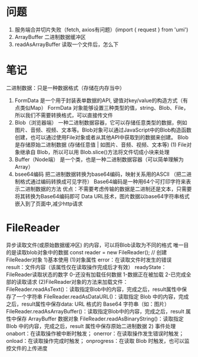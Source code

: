 # 问题
1. 服务端合并切片失败（fetch, axios有问题）(import { request } from 'umi')
2. ArrayBuffer 二进制数据缓冲区
3. readAsArrayBuffer 读取一个文件后，怎么下

# 笔记
二进制数据：只是一种数据格式（存储在内存当中）
1. FormData
  是一个用于封装表单数据的API, 键值对key/value的构造方式（有点类似Map）
  FormData 对象能够设置三种类型的值，string、Blob、File，所以我们不需要转换格式，可以直接传文件
2. Blob（浏览器端）
  一种二进制数据容器，它可以存储任意类型的数据，例如图片、音频、视频、文本等。Blob对象可以通过JavaScript中的Blob构造函数创建，也可以通过使用File对象或者从其他API中获取到的数据来创建。
  Blob是存储原始二进制数据 (存储任意值 | 如图片、音频、视频、文本等)
  (1) File对象继承自 Blob，所以可以用 Blob.slice()方法将文件切成小块来处理
3. Buffer（Node端） 
  是一个类，也是一种二进制数据容器（可以简单理解为Array）
4. bsee64编码
  把二进制数据转换为base64编码，映射关系用的ASCll （把二进制格式通过编码转换成可见字符）
	Base64编码是一种用64个可打印字符来表示二进制数据的方法
  优点：不需要考虑传输的数据是二进制还是文本，只需要将其转换为Base64编码即可
  Data URL技术，图片数据以base64字符串格式嵌入到了页面中,减少http请求


# FileReader
异步读取文件(或原始数据缓冲区) 的内容，可以将Blob读取为不同的格式
唯一目的是读取blob对象中的数据
const reader = new FileReader(); // 创建FileReader对象
1)基本使用
  (1)对象属性
    error：在读取文件时发生的错误
    result：文件内容（该属性仅在读取操作完成后才有效）
    readyState：FileReader读取状态的数字
      0-还没有加载任何数据
      1-数据正在被加载
      2-已完成全部的读取请求
  (2)FileReader对象的方法来加载文件：
      FileReader.readAsText()：读取指定Blob中的内容，完成之后，result属性中保存了一个字符串
      FileReader.readAsDataURL()：读取指定 Blob 中的内容，完成之后，result属性中保存data: URL 格式的 Base64 字符串（如：图片）
      FileReader.readAsArrayBuffer()：读取指定Blob中的内容，完成之后，result 属性中保存 ArrayBuffer 数据对象
      FileReader.readAsBinaryString()：读取指定 Blob 中的内容，完成之后，result 属性中保存原始二进制数据
2) 事件处理
  onabort：在读取操作被中断时触发；
  onerror：在读取操作发生错误时触发；
  onload：在读取操作完成时触发；
  onprogress：在读取 Blob 时触发，也可以监控文件的上传进度
